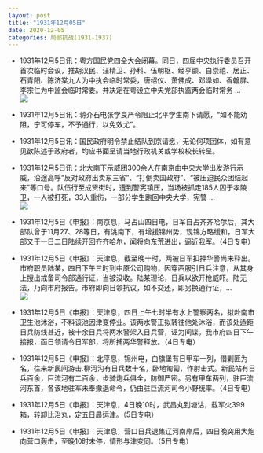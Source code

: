 ```yaml
---
layout: post
title: "1931年12月05日"
date: 2020-12-05
categories: 局部抗战(1931-1937)
---
```


<meta name="referrer" content="no-referrer" />

- 1931年12月5日讯：粤方国民党四全大会闭幕。同日，四届中央执行委员召开首次临时会议，推胡汉民、汪精卫、孙科、伍朝枢、经亨颐、白崇禧、居正、石青阳、陈济棠九人为中执会临时常委，唐绍仪、萧佛成、邓泽如、香翰屏、李宗仁为中监会临时常委。并决定在粤设立中央党部执监两会临时常务 ... <br/><img src="https://wx1.sinaimg.cn/large/aca367d8ly1gld3zq0f29j20c809zaa4.jpg" />

- 1931年12月5日讯：蒋介石电张学良严令阻止北平学生南下请愿，“如不能劝阻，宁可停车，不予通行，以免效尤”。 

- 1931年12月5日讯：国民政府明令禁止结队到京请愿，无论何项团体，如有意见欲陈述于政府者，均应书面呈请当地行政机关或学校校长转呈。 

- 1931年12月5日讯：北大南下示威团300余人在南京由中央大学出发游行示威，沿途高呼“反对政府出卖东三省”、“打倒卖国政府”、“被压迫民众团结起来”等口号。队伍行至成贤街时，遭到警宪镇压，当场被抓走185人囚于孝陵卫，一人被打死，33人重伤，一部分学生跑回中央大学，宪警 ... <br/><img src="https://wx4.sinaimg.cn/large/aca367d8ly1glcysi3s4sj20c80bxaa7.jpg" />

- 1931年12月5日《申报》：南京息，马占山四日电，日军自占齐齐哈尔后，其大部队曾于11月27、28等日，有洮南下，有增援锦州势，现锦方略缓和，日军大部又于一日二日陆续开回齐齐哈尔，闻将向东荒进出，逼近我军。（4日专电） 

- 1931年12月5日《申报》：天津息，截至晚十时，两被日军扣押华警尚未释出。市府职员陆某，四日下午三时到中原公司购物，因穿西服引日兵注意，从其身上搜出戒备司令部通行证，当被没收。陆某理论，日兵以欲开枪威吓。陆无法，乃向市府报告。市府即向日领抗议，如不交还，即另换通行证，... <br/><img src="https://wx2.sinaimg.cn/large/aca367d8ly1glcuh7emd8j20c809zaa4.jpg" />

- 1931年12月5日《申报》：天津息，四日上午七时半有水上警察两名，拟赴南市卫生池沐浴，不料该池因津变停业。该两水警正拟转往他处沐浴，而该处适距日兵防线甚近，被十余日兵将两水警架入日兵营，诬为间谍。我市府四日下午接报，函日领请令日军部，将所捕两华警释放。（4日专电） 

- 1931年12月5日《申报》：北平息，锦州电，白旗堡有日甲车一列，借剿匪为名，往来新民间游击.柳河沟有日兵数十名，卧地匍匐，作射击式。新民站有日兵百余，巨流河有二百余，步骑炮兵俱全，防御严密。另有甲车两列，驻巨流河东首，各该地驻军未奉撤退命令，仍由驻巨流河司令小野统率。（4日专电） 

- 1931年12月5日《申报》：天津息，4日晚10时，武昌丸到塘沽，载军火399箱，转卸比治丸，定五日晨运津。（5日专电） 

- 1931年12月5日《申报》：天津息，营口日兵退集辽河南岸后，四日晚突用大炮向营口轰击，至晚10时未停，情形与津变同。（5日专电） 

